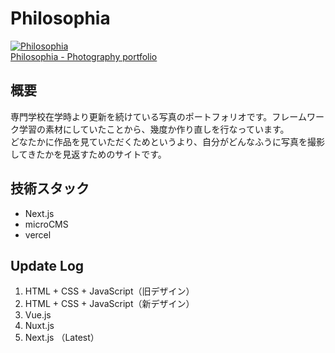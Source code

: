 # Philosophia

<a href="https://philosophia000.vercel.app/" target="_blank"><img src="web-image.png" alt="Philosophia"><br>Philosophia - Photography portfolio</a>

## 概要

専門学校在学時より更新を続けている写真のポートフォリオです。フレームワーク学習の素材にしていたことから、幾度か作り直しを行なっています。<br>
どなたかに作品を見ていただくためというより、自分がどんなふうに写真を撮影してきたかを見返すためのサイトです。

## 技術スタック

- Next.js
- microCMS
- vercel

## Update Log

1. HTML + CSS + JavaScript（旧デザイン）
2. HTML + CSS + JavaScript（新デザイン）
3. Vue.js
4. Nuxt.js
5. Next.js （Latest）
